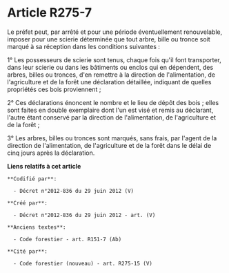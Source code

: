# Article R275-7

Le préfet peut, par arrêté et pour une période éventuellement renouvelable, imposer pour une scierie déterminée que tout
arbre, bille ou tronce soit marqué à sa réception dans les conditions suivantes :

1° Les possesseurs de scierie sont tenus, chaque fois qu'il font transporter, dans leur scierie ou dans les bâtiments ou
enclos qui en dépendent, des arbres, billes ou tronces, d'en remettre à la direction de l'alimentation, de l'agriculture et
de la forêt une déclaration détaillée, indiquant de quelles propriétés ces bois proviennent ;

2° Ces déclarations énoncent le nombre et le lieu de dépôt des bois ; elles sont faites en double exemplaire dont l'un est
visé et remis au déclarant, l'autre étant conservé par la direction de l'alimentation, de l'agriculture et de la forêt ;

3° Les arbres, billes ou tronces sont marqués, sans frais, par l'agent de la direction de l'alimentation, de l'agriculture et
de la forêt dans le délai de cinq jours après la déclaration.

**Liens relatifs à cet article**

	**Codifié par**:

	  - Décret n°2012-836 du 29 juin 2012 (V)

	**Créé par**:

	  - Décret n°2012-836 du 29 juin 2012 - art. (V)

	**Anciens textes**:

	  - Code forestier - art. R151-7 (Ab)

	**Cité par**:

	  - Code forestier (nouveau) - art. R275-15 (V)
